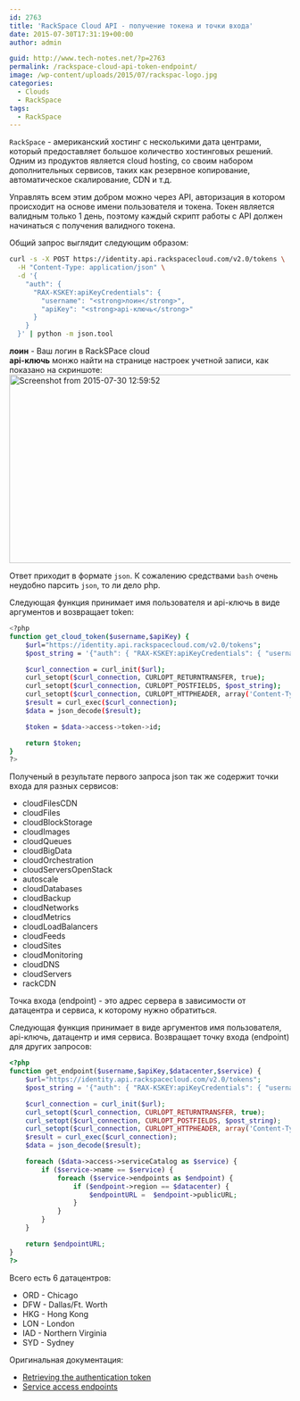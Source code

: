 ```yaml
---
id: 2763
title: 'RackSpace Cloud API - получение токена и точки входа'
date: 2015-07-30T17:31:19+00:00
author: admin

guid: http://www.tech-notes.net/?p=2763
permalink: /rackspace-cloud-api-token-endpoint/
image: /wp-content/uploads/2015/07/rackspac-logo.jpg
categories:
  - Clouds
  - RackSpace
tags:
  - RackSpace
---
```

`RackSpace` - американский хостинг с несколькими дата центрами, который предоставляет большое количество хостинговых решений. Одним из продуктов является cloud hosting, со своим набором дополнительных сервисов, таких как резервное копирование, автоматическое скалирование, CDN и т.д.

Управлять всем этим добром можно через API, авторизация в котором происходит на основе имени пользователя и токена. Токен является валидным только 1 день, поэтому каждый скрипт работы с API должен начинаться с получения валидного токена.

Общий запрос выглядит следующим образом:

```bash
curl -s -X POST https://identity.api.rackspacecloud.com/v2.0/tokens \
  -H "Content-Type: application/json" \
  -d '{
    "auth": {
      "RAX-KSKEY:apiKeyCredentials": {
        "username": "<strong>лоин</strong>",
        "apiKey": "<strong>api-ключь</strong>"
      }
    }
  }' | python -m json.tool
```


**лоин** - Ваш логин в RackSPace cloud  
**api-ключь** монжо найти на странице настроек учетной записи, как показано на скриншоте:  
[<img src="/wp-content/uploads/2015/07/Screenshot-from-2015-07-30-125952.png" alt="Screenshot from 2015-07-30 12:59:52" width="560" height="338" class="aligncenter size-full wp-image-2764" srcset="/wp-content/uploads/2015/07/Screenshot-from-2015-07-30-125952.png 560w, /wp-content/uploads/2015/07/Screenshot-from-2015-07-30-125952-170x103.png 170w, /wp-content/uploads/2015/07/Screenshot-from-2015-07-30-125952-300x181.png 300w" sizes="(max-width: 560px) 100vw, 560px" />](/wp-content/uploads/2015/07/Screenshot-from-2015-07-30-125952.png)

Ответ приходит в формате `json`. К сожалению средствами `bash` очень неудобно парсить `json`, то ли дело php.

Следующая функция принимает имя пользователя и api-ключь в виде аргументов и возвращает token:

```bash
<?php
function get_cloud_token($username,$apiKey) {
	$url="https://identity.api.rackspacecloud.com/v2.0/tokens";
	$post_string = '{"auth": { "RAX-KSKEY:apiKeyCredentials": { "username": "'.$username.'", "apiKey": "'.$apiKey.'" } } }';

	$curl_connection = curl_init($url);
	curl_setopt($curl_connection, CURLOPT_RETURNTRANSFER, true);
	curl_setopt($curl_connection, CURLOPT_POSTFIELDS, $post_string);
	curl_setopt($curl_connection, CURLOPT_HTTPHEADER, array('Content-Type: application/json','Accept: application/json'));
	$result = curl_exec($curl_connection);
	$data = json_decode($result);

    $token = $data->access->token->id;

    return $token;
}
?>
```


Полученый в результате первого запроса json так же содержит точки входа для разных сервисов:
  * cloudFilesCDN
  * cloudFiles
  * cloudBlockStorage
  * cloudImages
  * cloudQueues
  * cloudBigData
  * cloudOrchestration
  * cloudServersOpenStack
  * autoscale
  * cloudDatabases
  * cloudBackup
  * cloudNetworks
  * cloudMetrics
  * cloudLoadBalancers
  * cloudFeeds
  * cloudSites
  * cloudMonitoring
  * cloudDNS
  * cloudServers
  * rackCDN

Точка входа (endpoint) - это адрес сервера в зависимости от датацентра и сервиса, к которому нужно обратиться.

Следующая функция принимает в виде аргументов имя пользователя, api-ключь, датацентр и имя сервиса. Возвращает точку входа (endpoint) для других запросов:

```php
<?php
function get_endpoint($username,$apiKey,$datacenter,$service) {
	$url="https://identity.api.rackspacecloud.com/v2.0/tokens";
	$post_string = '{"auth": { "RAX-KSKEY:apiKeyCredentials": { "username": "'.$username.'", "apiKey": "'.$apiKey.'" } } }';

	$curl_connection = curl_init($url);
	curl_setopt($curl_connection, CURLOPT_RETURNTRANSFER, true);
	curl_setopt($curl_connection, CURLOPT_POSTFIELDS, $post_string);
	curl_setopt($curl_connection, CURLOPT_HTTPHEADER, array('Content-Type: application/json','Accept: application/json'));
	$result = curl_exec($curl_connection);
	$data = json_decode($result);

	foreach ($data->access->serviceCatalog as $service) {
		if ($service->name == $service) {
			foreach ($service->endpoints as $endpoint) {
				if ($endpoint->region == $datacenter) {
					$endpointURL =  $endpoint->publicURL;
				}
			}
		}
	}

    return $endpointURL;
}
?>
```


Всего есть 6 датацентров:
  * ORD - Chicago
  * DFW - Dallas/Ft. Worth
  * HKG - Hong Kong
  * LON - London
  * IAD - Northern Virginia
  * SYD - Sydney

Оригинальная документация:  
* [Retrieving the authentication token](http://docs.rackspace.com/files/api/v1/cf-devguide/content/Retrieving_Auth_Token.html)  
* [Service access endpoints](http://docs.rackspace.com/files/api/v1/cf-devguide/content/Service-Access-Endpoints-d1e003.html)
